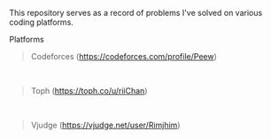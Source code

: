 This repository serves as a record of problems I've solved on various coding platforms.

Platforms

> Codeforces (https://codeforces.com/profile/Peew)
<br>

> Toph (https://toph.co/u/riiChan)
<br>

> Vjudge (https://vjudge.net/user/Rimjhim)
